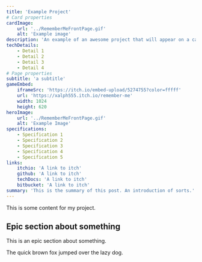 ```yaml
---
title: 'Example Project'
# Card properties
cardImage:
    url: '../RememberMeFrontPage.gif'
    alt: 'Example image'
description: 'An example of an awesome project that will appear on a card'
techDetails:
    - Detail 1
    - Detail 2
    - Detail 3
    - Detail 4
# Page properties
subtitle: 'a subtitle'
gameEmbed:
    iframeSrc: 'https://itch.io/embed-upload/5274755?color=fffff'
    url: 'https://xalph555.itch.io/remember-me'
    width: 1024
    height: 620
heroImage:
    url: '../RememberMeFrontPage.gif'
    alt: 'Example Image'
specifications:
    - Specification 1
    - Specification 2
    - Specification 3
    - Specification 4
    - Specification 5
links:
    itchio: 'A link to itch'
    github: 'A link to itch'
    techDocs: 'A link to itch'
    bitbucket: 'A link to itch'
summary: 'This is the summary of this post. An introduction of sorts.'
---
```


This is some content for my project.

## Epic section about something

This is an epic section about something.

The quick brown fox jumped over the lazy dog.